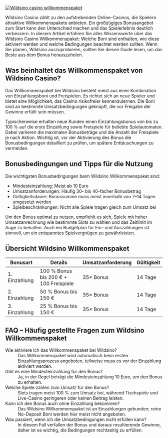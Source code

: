 [![Wildsino casino willkommenspaket](https://123-caf.pages.dev/gitsignup.png)](https://vrmoo.ru/Bt82HjjY)

<p>Wildsino Casino zählt zu den aufstrebenden Online-Casinos, die Spielern attraktive Willkommenspakete anbieten. Ein großzügiges Bonusangebot zum Start kann den Unterschied machen und das Spielerlebnis deutlich verbessern. In diesem Artikel erfahren Sie alles Wissenswerte über das Wildsino Casino Willkommenspaket: Welche Boni sind enthalten, wie diese aktiviert werden und welche Bedingungen beachtet werden sollten. Wenn Sie planen, Wildsino auszuprobieren, sollten Sie diesen Guide lesen, um das Beste aus dem Bonus herauszuholen.</p>  <h2>Was beinhaltet das Willkommenspaket von Wildsino Casino?</h2> <p>Das Willkommenspaket bei Wildsino besteht meist aus einer Kombination von Einzahlungsboni und Freispielen. Es richtet sich an neue Spieler und bietet eine Möglichkeit, das Casino risikofreier kennenzulernen. Die Boni sind an bestimmte Umsatzbedingungen geknüpft, die vor Freigabe der Gewinne erfüllt sein müssen.</p> <p>Typischerweise erhalten neue Kunden einen Einzahlungsbonus von bis zu 100 % auf die erste Einzahlung sowie Freispiele für beliebte Spielautomaten. Dabei variieren die maximalen Bonusbeträge und die Anzahl der Freispiele je nach Aktion. Wichtig ist, vor der Aktivierung des Bonus die Bonusbedingungen detailliert zu prüfen, um spätere Enttäuschungen zu vermeiden.</p>  <h2>Bonusbedingungen und Tipps für die Nutzung</h2> <p>Die wichtigsten Bonusbedingungen beim Wildsino Willkommenspaket sind:</p> <ul>   <li>Mindesteinzahlung: Meist ab 10 Euro</li>   <li>Umsatzanforderungen: Häufig 30- bis 40-facher Bonusbetrag</li>   <li>Gültigkeitsdauer: Bonussumme muss meist innerhalb von 7–14 Tagen umgesetzt werden</li>   <li>Spielbeschränkungen: Nicht alle Spiele tragen gleich zum Umsatz bei</li> </ul> <p>Um den Bonus optimal zu nutzen, empfiehlt es sich, Spiele mit hoher Umsatzanrechnung wie bestimmte Slots zu wählen und das Zeitlimit im Auge zu behalten. Auch ein Budgetplan für Ein- und Auszahlungen ist sinnvoll, um ein entspanntes Spielvergnügen zu gewährleisten.</p>  <h2>Übersicht Wildsino Willkommenspaket</h2> <table>   <thead>     <tr>       <th>Bonusart</th>       <th>Details</th>       <th>Umsatzanforderung</th>       <th>Gültigkeit</th>     </tr>   </thead>   <tbody>     <tr>       <td>1. Einzahlung</td>       <td>100 % Bonus bis 200 € + 100 Freispiele</td>       <td>35× Bonus</td>       <td>14 Tage</td>     </tr>     <tr>       <td>2. Einzahlung</td>       <td>50 % Bonus bis 150 €</td>       <td>35× Bonus</td>       <td>14 Tage</td>     </tr>     <tr>       <td>3. Einzahlung</td>       <td>25 % Bonus bis 150 €</td>       <td>35× Bonus</td>       <td>14 Tage</td>     </tr>   </tbody> </table>  <h2>FAQ – Häufig gestellte Fragen zum Wildsino Willkommenspaket</h2> <dl>   <dt>Wie aktiviere ich das Willkommenspaket bei Wildsino?</dt>   <dd>Das Willkommenspaket wird automatisch beim ersten Einzahlungsprozess angeboten, teilweise muss es vor der Einzahlung aktiviert werden.</dd>    <dt>Gibt es eine Mindesteinzahlung für den Bonus?</dt>   <dd>Ja, in der Regel beträgt die Mindesteinzahlung 10 Euro, um den Bonus zu erhalten.</dd>    <dt>Welche Spiele zählen zum Umsatz für den Bonus?</dt>   <dd>Slots tragen meist 100 % zum Umsatz bei, während Tischspiele und Live-Casino geringeren oder keinen Beitrag leisten.</dd>    <dt>Kann ich den Bonus auch ohne Einzahlung bekommen?</dt>   <dd>Das Wildsino Willkommenspaket ist an Einzahlungen gebunden; reine No-Deposit Boni werden hier meist nicht angeboten.</dd>    <dt>Was passiert, wenn ich die Umsatzbedingungen nicht erfüllen kann?</dt>   <dd>In diesem Fall verfallen der Bonus und daraus resultierende Gewinne, daher ist es wichtig, die Bedingungen rechtzeitig zu erfüllen.</dd> </dl>